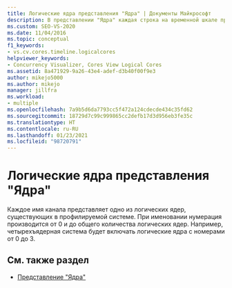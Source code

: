 ```yaml
---
title: Логические ядра представления "Ядра" | Документы Майкрософт
description: В представлении "Ядра" каждая строка на временной шкале представляет логическое ядро и называется "Логическое ядро 0", "Логическое ядро 1" и т. д.
ms.custom: SEO-VS-2020
ms.date: 11/04/2016
ms.topic: conceptual
f1_keywords:
- vs.cv.cores.timeline.logicalcores
helpviewer_keywords:
- Concurrency Visualizer, Cores View Logical Cores
ms.assetid: 8a471929-9a26-43e4-adef-d3b40f00f9e3
author: mikejo5000
ms.author: mikejo
manager: jillfra
ms.workload:
- multiple
ms.openlocfilehash: 7a9b5d6da7793cc5f472a124cdecde434c35fd62
ms.sourcegitcommit: 18729d7c99c999865cc2defb17d3d956eb3fe35c
ms.translationtype: HT
ms.contentlocale: ru-RU
ms.lasthandoff: 01/23/2021
ms.locfileid: "98720791"
---
```

# <a name="cores-view-logical-cores"></a>Логические ядра представления "Ядра"
Каждое имя канала представляет одно из логических ядер, существующих в профилируемой системе. При именовании нумерация производится от 0 и до общего количества логических ядер. Например, четырехъядерная система будет включать логические ядра с номерами от 0 до 3.

## <a name="see-also"></a>См. также раздел
- [Представление "Ядра"](../profiling/cores-view.md)